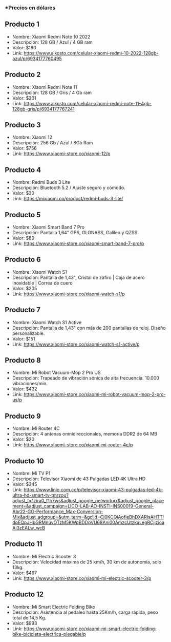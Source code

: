 ### *Precios en dólares
## Producto 1
- Nombre: Xiaomi Redmi Note 10 2022
- Descripción: 128 GB / Azul / 4 GB ram
- Valor: $180
- Link: https://www.alkosto.com/celular-xiaomi-redmi-10-2022-128gb-azul/p/6934177760495

## Producto 2
- Nombre: Xiaomi Redmi Note 11
- Descripción: 128 GB / Gris / 4 Gb ram
- Valor: $201
- Link: https://www.alkosto.com/celular-xiaomi-redmi-note-11-4gb-128gb-gris/p/6934177767241

## Producto 3
- Nombre: Xiaomi 12
- Descripción: 256 Gb / Azul / 8Gb Ram
- Valor: $756
- Link: https://www.xiaomi-store.co/xiaomi-12/p

## Producto 4
- Nombre: Redmi Buds 3 Lite
- Descripción: Bluetooth 5.2 / Ajuste seguro y cómodo.
- Valor: $30
- Link: https://mixiaomi.co/product/redmi-buds-3-lite/

## Producto 5
- Nombre: Xiaomi Smart Band 7 Pro
- Descripción: Pantalla 1,64" GPS, GLONASS, Galileo y QZSS
- Valor: $80
- Link: https://www.xiaomi-store.co/xiaomi-smart-band-7-pro/p

## Producto 6
- Nombre: Xiaomi Watch S1
- Descripción: Pantalla de 1,43", Cristal de zafiro | Caja de acero inoxidable | Correa de cuero
- Valor: $205
- Link: https://www.xiaomi-store.co/xiaomi-watch-s1/p

## Producto 7
- Nombre: Xiaomi Watch S1 Active
- Descripción: Pantalla de 1,43" con más de 200 pantallas de reloj. Diseño personalizable.
- Valor: $151
- Link: https://www.xiaomi-store.co/xiaomi-watch-s1-active/p

## Producto 8
- Nombre: Mi Robot Vacuum-Mop 2 Pro US
- Descripción: Trapeado de vibración sónica de alta frecuencia. 10.000 vibraciones/min.
- Valor: $432
- Link: https://www.xiaomi-store.co/xiaomi-mi-robot-vacuum-mop-2-pro-us/p

## Producto 9
- Nombre: Mi Router 4C
- Descripción: 4 antenas omnidireccionales, memoria DDR2 de 64 MB
- Valor: $20
- Link: https://www.xiaomi-store.co/xiaomi-mi-router-4c/p

## Producto 10
- Nombre: Mi TV P1
- Descripción: Televisor Xiaomi de 43 Pulgadas LED 4K Ultra HD
- Valor: $345
- Link: https://www.linio.com.co/p/televisor-xiaomi-43-pulgadas-led-4k-ultra-hd-smart-tv-tmrzou?adjust_t=1zira0_f1h7ws&adjust_google_network=x&adjust_google_placement=&adjust_campaign=LICO-LAB-AO-INSTI-INS00019-General-Abr22-GG-Performance_Max-Conversion-Mix&adjust_adgroup=&utm_term=&gclid=Cj0KCQiAofieBhDXARIsAHTTldpEQpJHbGRMnuvOTzM5KWpBDDpVU68Ani00AmzcUtzkaLegRCjizioaAi3zEALw_wcB

## Producto 11
- Nombre: Mi Electric Scooter 3
- Descripción: Velocidad máxima de 25 km/h, 30 km de autonomía, solo 13kg.
- Valor: $497
- Link: https://www.xiaomi-store.co/xiaomi-mi-electric-scooter-3/p

## Producto 12
- Nombre: Mi Smart Electric Folding Bike
- Descripción: Asistencia al pedaleo hasta 25Km/h, carga rápida, peso total de 14,5 Kg.
- Valor: $993
- Link: https://www.xiaomi-store.co/xiaomi-mi-smart-electric-folding-bike-bicicleta-electrica-plegable/p